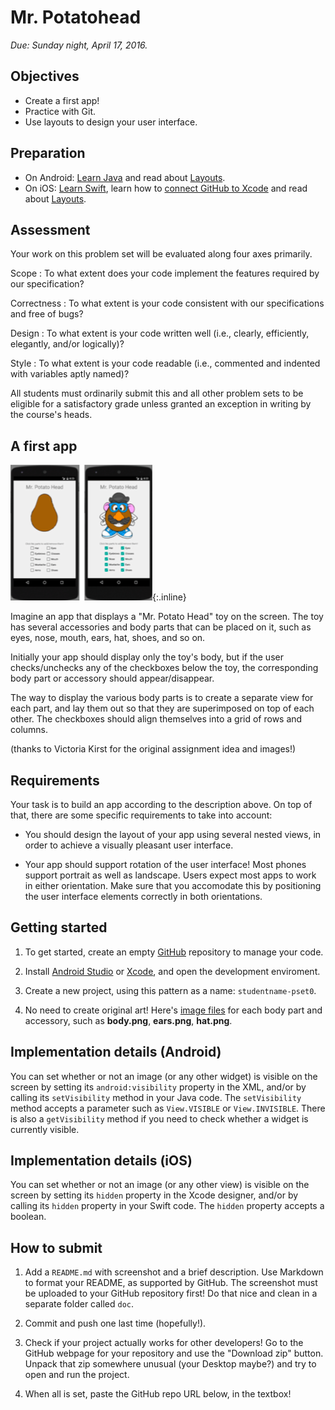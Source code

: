 # Mr. Potatohead

*Due: Sunday night, April 17, 2016.*

## Objectives

- Create a first app!
- Practice with Git.
- Use layouts to design your user interface.

## Preparation

- On Android: [Learn Java](/android/learn-java) and read about [Layouts](/android/layouts).
- On iOS: [Learn Swift](/ios/learn-swift), learn how to [connect GitHub to Xcode](ios/xcode) and read about [Layouts](/ios/layouts).

## Assessment

Your work on this problem set will be evaluated along four axes primarily.

Scope
: To what extent does your code implement the features required by our specification?

Correctness
: To what extent is your code consistent with our specifications and free of bugs?

Design
: To what extent is your code written well (i.e., clearly, efficiently, elegantly, and/or logically)?

Style
: To what extent is your code readable (i.e., commented and indented with variables aptly named)?

All students must ordinarily submit this and all other problem sets to be eligible for a satisfactory grade unless granted an exception in writing by the course's heads.

## A first app

![Screenshot of Mr. Potato Head](potato.png){:.inline}

Imagine an app that displays a "Mr. Potato Head" toy on the screen. The toy has several accessories and body parts that can be placed on it, such as eyes, nose, mouth, ears, hat, shoes, and so on.

Initially your app should display only the toy's body, but if the user checks/unchecks any of the checkboxes below the toy, the corresponding body part or accessory should appear/disappear.

The way to display the various body parts is to create a separate view for each part, and lay them out so that they are superimposed on top of each other. The checkboxes should align themselves into a grid of rows and columns.

(thanks to Victoria Kirst for the original assignment idea and images!)

## Requirements

Your task is to build an app according to the description above. On top of that, there are some specific requirements to take into account:

- You should design the layout of your app using several nested views, in order to achieve a visually pleasant user interface.

- Your app should support rotation of the user interface! Most phones support portrait as well as landscape. Users expect most apps to work in either orientation. Make sure that you accomodate this by positioning the user interface elements correctly in both orientations.

## Getting started

1. To get started, create an empty [GitHub](https://www.github.com/) repository to manage your code.

2. Install [Android Studio](https://developer.android.com/sdk/index.html) or [Xcode](https://itunes.apple.com/nl/app/xcode/id497799835), and open the development enviroment.

3. Create a new project, using this pattern as a name: `studentname-pset0`.

4. No need to create original art! Here's [image files](mr-potato-head-images.zip) for each body part and accessory, such as **body.png**, **ears.png**, **hat.png**.

## Implementation details (Android)

You can set whether or not an image (or any other widget) is visible on the screen by setting its `android:visibility` property in the XML, and/or by calling its `setVisibility` method in your Java code. The `setVisibility` method accepts a parameter such as `View.VISIBLE` or `View.INVISIBLE`. There is also a `getVisibility` method if you need to check whether a widget is currently visible.

## Implementation details (iOS)

You can set whether or not an image (or any other view) is visible on the screen by setting its `hidden` property in the Xcode designer, and/or by calling its `hidden` property in your Swift code. The `hidden` property accepts a boolean.

## How to submit

1. Add a `README.md` with screenshot and a brief description. Use Markdown to format your README, as supported by GitHub. The screenshot must be uploaded to your GitHub repository first! Do that nice and clean in a separate folder called `doc`.

2. Commit and push one last time (hopefully!).

3. Check if your project actually works for other developers! Go to the GitHub webpage for your repository and use the "Download zip" button. Unpack that zip somewhere unusual (your Desktop maybe?) and try to open and run the project.

4. When all is set, paste the GitHub repo URL below, in the textbox!
